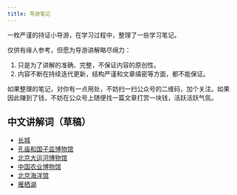 ```yaml
---
title: 导游笔记
---
```


一枚严谨的持证小导游，在学习过程中，整理了一些学习笔记。

仅供有缘人参考，但愿为导游讲解略尽绵力：

1. 只是为了讲解的准确、完整，不保证内容的原创性。
2. 内容不断在持续迭代更新，结构严谨和文章缜密等方面，都不能保证。

如果整理的笔记，对你有一点用处，不妨扫一扫公众号的二维码，加个关注。如果因此赚到了钱，不妨在公众号上随便找一篇文章打赏一块钱，活跃活跃气氛。

## 中文讲解词（草稿） ##

- [长城](./guide/the-great-wall)
- [孔庙和国子监博物馆](./guide/kmgzj)
- [北京大运河博物馆](./guide/canalmuseum)
- [中国农业博物馆](./guide/ciae)
- [北京海洋馆](./guide/aquarium)
- [雁栖湖](./guide/YanqiLake)
